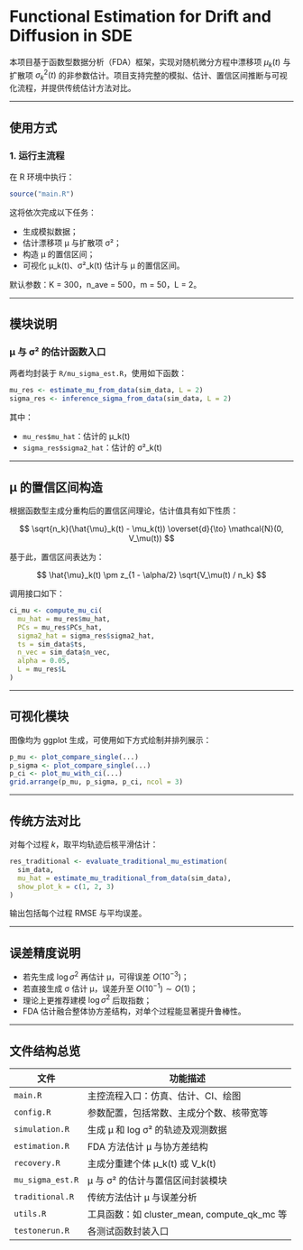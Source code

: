 # Functional Estimation for Drift and Diffusion in SDE

本项目基于函数型数据分析（FDA）框架，实现对随机微分方程中漂移项 $\mu_k(t)$ 与扩散项 $\sigma_k^2(t)$ 的非参数估计。项目支持完整的模拟、估计、置信区间推断与可视化流程，并提供传统估计方法对比。

---

## 使用方式

### 1. 运行主流程

在 R 环境中执行：

```r
source("main.R")
```

这将依次完成以下任务：

- 生成模拟数据；
- 估计漂移项 μ 与扩散项 σ²；
- 构造 μ 的置信区间；
- 可视化 μ_k(t)、σ²_k(t) 估计与 μ 的置信区间。

默认参数：K = 300，n_ave = 500，m = 50，L = 2。

---

## 模块说明

### μ 与 σ² 的估计函数入口

两者均封装于 `R/mu_sigma_est.R`，使用如下函数：

```r
mu_res <- estimate_mu_from_data(sim_data, L = 2)
sigma_res <- inference_sigma_from_data(sim_data, L = 2)
```

其中：

- `mu_res$mu_hat`：估计的 μ_k(t)
- `sigma_res$sigma2_hat`：估计的 σ²_k(t)

---

## μ 的置信区间构造

根据函数型主成分重构后的置信区间理论，估计值具有如下性质：

$$
\sqrt{n_k}(\hat{\mu}_k(t) - \mu_k(t)) \overset{d}{\to} \mathcal{N}(0, V_\mu(t))
$$

基于此，置信区间表达为：

$$
\hat{\mu}_k(t) \pm z_{1 - \alpha/2} \sqrt{V_\mu(t) / n_k}
$$

调用接口如下：

```r
ci_mu <- compute_mu_ci(
  mu_hat = mu_res$mu_hat,
  PCs = mu_res$PCs_hat,
  sigma2_hat = sigma_res$sigma2_hat,
  ts = sim_data$ts,
  n_vec = sim_data$n_vec,
  alpha = 0.05,
  L = mu_res$L
)
```

---

## 可视化模块

图像均为 ggplot 生成，可使用如下方式绘制并排列展示：

```r
p_mu <- plot_compare_single(...)
p_sigma <- plot_compare_single(...)
p_ci <- plot_mu_with_ci(...)
grid.arrange(p_mu, p_sigma, p_ci, ncol = 3)
```

---

## 传统方法对比

对每个过程 $k$，取平均轨迹后核平滑估计：

```r
res_traditional <- evaluate_traditional_mu_estimation(
  sim_data, 
  mu_hat = estimate_mu_traditional_from_data(sim_data), 
  show_plot_k = c(1, 2, 3)
)
```

输出包括每个过程 RMSE 与平均误差。

---

## 误差精度说明

- 若先生成 $\log \sigma^2$ 再估计 μ，可得误差 $O(10^{-3})$；
- 若直接生成 σ 估计 μ，误差升至 $O(10^{-1}) \sim O(1)$；
- 理论上更推荐建模 $\log \sigma^2$ 后取指数；
- FDA 估计融合整体协方差结构，对单个过程能显著提升鲁棒性。

---

## 文件结构总览

| 文件                | 功能描述                                       |
|---------------------|-----------------------------------------------|
| `main.R`            | 主控流程入口：仿真、估计、CI、绘图            |
| `config.R`          | 参数配置，包括常数、主成分个数、核带宽等       |
| `simulation.R`      | 生成 μ 和 log σ² 的轨迹及观测数据              |
| `estimation.R`      | FDA 方法估计 μ 与协方差结构                    |
| `recovery.R`        | 主成分重建个体 μ_k(t) 或 V_k(t)                |
| `mu_sigma_est.R`    | μ 与 σ² 的估计与置信区间封装模块              |
| `traditional.R`     | 传统方法估计 μ 与误差分析                      |
| `utils.R`           | 工具函数：如 cluster_mean, compute_qk_mc 等   |
| `testonerun.R`      | 各测试函数封装入口                             |

